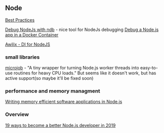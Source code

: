 ## Node

[Best Practices](./BEST-PRACTICE-README.md)

[Debug NodeJs with ndb](https://nitayneeman.com/posts/debugging-nodejs-application-in-chrome-devtools-using-ndb/) - nice tool for NodeJs debugging
[Debug a Node.js app in a Docker Container](https://blog.risingstack.com/how-to-debug-a-node-js-app-in-a-docker-container/)

[Awilix - DI for NodeJS](https://github.com/jeffijoe/awilix)

### small libraries

[microjob](https://github.com/wilk/microjob) - "A tiny wrapper for turning Node.js worker threads into easy-to-use routines for heavy CPU loads." But seems like it doesn't work, but has active support(so maybe it'll be fixed soon)

### performance and memory managment

[Writing memory efficient software applications in Node.js](https://medium.com/dev-bits/writing-memory-efficient-software-applications-in-node-js-5575f646b67f)

### Overview

[19 ways to become a better Node.js developer in 2019](https://medium.com/@me_37286/19-ways-to-become-a-better-node-js-developer-in-2019-ffd3a8fbfe38)